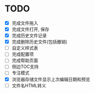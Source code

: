 # TODO

- [x] 完成文件拖入
- [x] 完成文件打开, 保存
- [x] 完成历史文件记录
- [x] 完成删除历史文件(包括撤销)
- [ ] 自定义样式表
- [ ] 完成配置项
- [ ] 完成帮助页面
- [ ] 侧边TOC支持
- [ ] 专注模式
- [x] 浏览器存储文件显示上次编辑日期和预览
- [ ] 文件名HTML转义